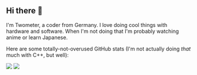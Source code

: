 ## Hi there 👋

I'm Twometer, a coder from Germany. I love doing cool things with hardware and software. When I'm not doing that I'm probably watching anime or learn Japanese.

Here are some totally-not-overused GitHub stats (I'm not actually doing *that* much with C++, but well):

![](https://github-readme-stats.vercel.app/api?username=Twometer&count_private=true&show_icons=true&theme=nord&border_radius=8&bg_color=-60,0e0f1d,32385b&border_color=2e3440&icon_color=708ca8&line_height=24)
![](https://github-readme-stats.vercel.app/api/top-langs?username=Twometer&count_private=true&show_icons=true&hide=html,c,css,objective-c&layout=compact&langs_count=8&theme=nord&border_radius=8&bg_color=-60,0e0f1d,32385b&border_color=2e3440&card_width=250)
